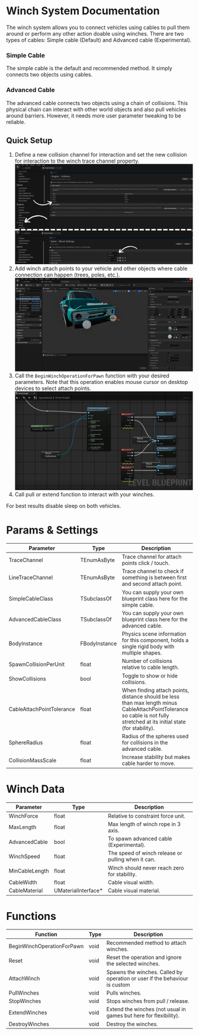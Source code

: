 # Winch System Documentation

The winch system allows you to connect vehicles using cables to pull them around or perform any other action doable using winches. There are two types of cables: Simple cable (Default) and Advanced cable (Experimental).

### Simple Cable

The simple cable is the default and recommended method. It simply connects two objects using cables.

### Advanced Cable

The advanced cable connects two objects using a chain of collisions. This physical chain can interact with other world objects and also pull vehicles around barriers. However, it needs more user parameter tweaking to be reliable.

## Quick Setup

1. Define a new collision channel for interaction and set the new collision for interaction to the winch trace channel property.
![](./Images/1.png)
2. Add winch attach points to your vehicle and other objects where cable connection can happen (trees, poles, etc.).
![](./Images/2.png)
3. Call the `BeginWinchOperationForPawn` function with your desired parameters. Note that this operation enables mouse cursor on desktop devices to select attach points.
![](./Images/3.png)
4. Call pull or extend function to interact with your winches.

For best results disable sleep on both vehicles.

# Params & Settings

| Parameter | Type | Description |
| --- | --- | --- |
| TraceChannel | TEnumAsByte<ECollisionChannel> | Trace channel for attach points click / touch. |
| LineTraceChannel | TEnumAsByte<ECollisionChannel> | Trace channel to check if something is between first and second attach point. |
| SimpleCableClass | TSubclassOf<ASimpleCable> | You can supply your own blueprint class here for the simple cable. |
| AdvancedCableClass | TSubclassOf<ASimpleCable> | You can supply your own blueprint class here for the advanced cable. |
| BodyInstance | FBodyInstance | Physics scene information for this component, holds a single rigid body with multiple shapes. |
| SpawnCollisionPerUnit | float | Number of collisions relative to cable length. |
| ShowCollisions | bool | Toggle to show or hide collisions. |
| CableAttachPointTolerance | float | When finding attach points, distance should be less than max length minus CableAttachPointTolerance so cable is not fully stretched at its initial state (for stability). |
| SphereRadius | float | Radius of the spheres used for collisions in the advanced cable. |
| CollisionMassScale | float | Increase stability but makes cable harder to move. |

# Winch Data 

| Parameter | Type | Description |
| --- | --- | --- |
| WinchForce | float | Relative to constraint force unit. |
| MaxLength | float | Max length of winch rope in 3 axis. |
| AdvancedCable | bool | To spawn advanced cable (Experimental). |
| WinchSpeed | float | The speed of winch release or pulling when it can. |
| MinCableLength | float | Winch should never reach zero for stability. |
| CableWidth | float | Cable visual width. |
| CableMaterial | UMaterialInterface* | Cable visual material. |

# Functions 

| Function | Type | Description |
| --- | --- | --- |
| BeginWinchOperationForPawn | void | Recommended method to attach winches. |
| Reset | void | Reset the operation and ignore the selected winches. |
| AttachWinch | void | Spawns the winches. Called by operation or user if the behaviour is custom |
| PullWinches | void | Pulls winches. |
| StopWinches | void | Stops winches from pull / release. |
| ExtendWinches | void | Extend the winches (not usual in games but here for flexibility). |
| DestroyWinches | void | Destroy the winches. |